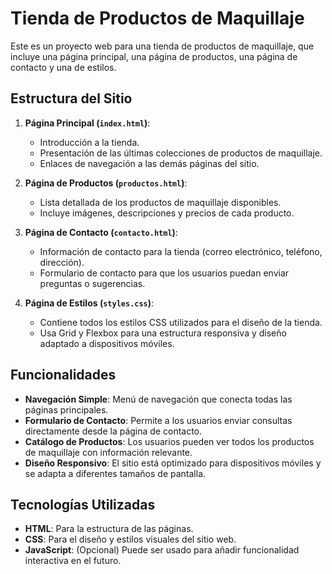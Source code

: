 # Tienda de Productos de Maquillaje

Este es un proyecto web para una tienda de productos de maquillaje, que incluye una página principal, una página de productos, una página de contacto y una de estilos.

## Estructura del Sitio

1. **Página Principal (`index.html`)**:
   - Introducción a la tienda.
   - Presentación de las últimas colecciones de productos de maquillaje.
   - Enlaces de navegación a las demás páginas del sitio.

2. **Página de Productos (`productos.html`)**:
   - Lista detallada de los productos de maquillaje disponibles.
   - Incluye imágenes, descripciones y precios de cada producto.

3. **Página de Contacto (`contacto.html`)**:
   - Información de contacto para la tienda (correo electrónico, teléfono, dirección).
   - Formulario de contacto para que los usuarios puedan enviar preguntas o sugerencias.

4. **Página de Estilos (`styles.css`)**:
   - Contiene todos los estilos CSS utilizados para el diseño de la tienda.
   - Usa Grid y Flexbox para una estructura responsiva y diseño adaptado a dispositivos móviles.

## Funcionalidades

- **Navegación Simple**: Menú de navegación que conecta todas las páginas principales.
- **Formulario de Contacto**: Permite a los usuarios enviar consultas directamente desde la página de contacto.
- **Catálogo de Productos**: Los usuarios pueden ver todos los productos de maquillaje con información relevante.
- **Diseño Responsivo**: El sitio está optimizado para dispositivos móviles y se adapta a diferentes tamaños de pantalla.

## Tecnologías Utilizadas

- **HTML**: Para la estructura de las páginas.
- **CSS**: Para el diseño y estilos visuales del sitio web.
- **JavaScript**: (Opcional) Puede ser usado para añadir funcionalidad interactiva en el futuro.
